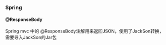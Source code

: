 ### Spring

#### @ResponseBody

Spring mvc 中的 @ResponseBody注解用来返回JSON，使用了JackSon转换，需要导入JackSon的Jar包




